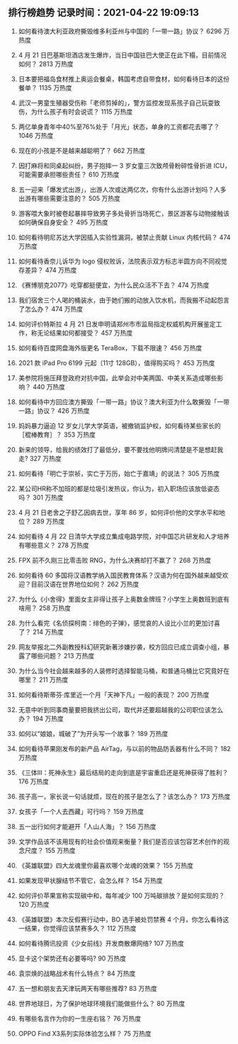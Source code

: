 
## 排行榜趋势 记录时间：2021-04-22 19:09:13
  
  1. 如何看待澳大利亚政府撕毁维多利亚州与中国的「一带一路」协议？ 6296 万热度
    
  2. 4 月 21 日巴基斯坦酒店发生爆炸，当日中国驻巴大使正在此下榻，目前情况如何？ 2813 万热度
    
  3. 日本要把福岛食材推上奥运会餐桌，韩国考虑自带食材，如何看待日本的这份餐单？ 1135 万热度
    
  4. 武汉一男童生殖器受伤称「老师剪掉的」，警方监控发现系孩子自己玩耍致伤，为什么孩子有时会说谎？ 1115 万热度
    
  5. 两亿单身青年中40%至76%处于「月光」状态，单身的工资都花去哪了？ 1046 万热度
    
  6. 现在的小孩是不是越来越聪明了？ 662 万热度
    
  7. 因打麻将和同桌起纠纷，男子抱摔一 3 岁女童三次致颅骨粉碎性骨折进 ICU，可能需要承担哪些责任？ 610 万热度
    
  8. 五一迎来「爆发式出游」，出游人次或达两亿次，你有什么出游计划吗？人多出游有哪些需要注意的？ 505 万热度
    
  9. 游客喂大象时被卷起暴摔导致男子多处骨折当场死亡，景区游客与动物接触该如何确保自身安全？ 495 万热度
    
  10. 如何看待明尼苏达大学因插入实验性漏洞，被禁止贡献 Linux 内核代码？ 474 万热度
    
  11. 如何看待香奈儿诉华为 logo 侵权败诉，法院表示双方标志半圆方向不同视觉存差异？ 474 万热度
    
  12. 《赛博朋克2077》吃穿都挺便宜，为什么民众活不下去？ 474 万热度
    
  13. 我们宿舍三个人喝的桶装水，由于她们搬的动放入饮水机，而我搬不动起怨言了怎么办？ 474 万热度
    
  14. 如何评价特斯拉 4 月 21 日发申明请郑州市市监局指定权威机构开展鉴定工作，称无论结果如何都接受？ 457 万热度
    
  15. 如何看待百度网盘海外版更名 TeraBox，下载不限速？ 456 万热度
    
  16. 2021 款 iPad Pro 6199 元起（11寸 128GB），值得购买吗？ 453 万热度
    
  17. 美参院将施压拜登政府对抗中国，此举会对中美两国、中美关系造成哪些影响？ 440 万热度
    
  18. 如何看待中方回应澳方撕毁「一带一路」协议？澳大利亚为什么敢撕毁「一带一路」协议？ 426 万热度
    
  19. 妈妈暴力逼迫 12 岁女儿学大学英语，被撤销监护权，如何看待某些家长的［棍棒教育］？ 353 万热度
    
  20. 新来的领导，给我的绩效打了最低分，要不要找他明牌问清楚是不是想赶我走? 327 万热度
    
  21. 如何看待「明亡于崇祯，实亡于万历，始亡于嘉靖」的说法？ 305 万热度
    
  22. 某公司HR称不加班的都是垃圾引发热议，你认为，初入职场应该放低姿态吗？ 301 万热度
    
  23. 4 月 21 日老舍之子舒乙因病去世，享年 86 岁，如何评价他的文学水平和地位？ 289 万热度
    
  24. 如何看待 4 月 22 日清华大学成立集成电路学院，对中国芯片研发和人才培养有哪些意义？ 278 万热度
    
  25. FPX 前不久刚三比零击败 RNG，为什么决赛却打不赢了？ 268 万热度
    
  26. 如何看待 60 多国将汉语教学纳入国民教育体系？汉语为何在国外越来越受欢迎？目前汉语在世界地位如何？ 262 万热度
    
  27. 为什么《小舍得》里面女主非得让孩子上奥数金牌班？小学生上奥数班到底有啥用？ 258 万热度
    
  28. 为什么看完《名侦探柯南：绯色的子弹》，感觉哀的人设比小兰的更加讨喜了？ 214 万热度
    
  29. 网友举报北二外副教授科幻研究新著涉嫌抄袭，校方回应已成立调查小组，暴露了哪些问题？ 213 万热度
    
  30. 为什么当今社会越来越多的人装修时选择智能马桶，和普通马桶比它究竟好在哪里？ 211 万热度
    
  31. 如何看待斯蒂芬·库里近一个月「天神下凡」一般的表现？ 200 万热度
    
  32. 无意中听到同事商量要把我挤出公司，取代并还要超越我的公司职位该怎么办？ 194 万热度
    
  33. 如何以“娘娘，城破了”为开头写一个故事？ 189 万热度
    
  34. 如何看待苹果刚发布的新产品 AirTag，与以前的物品防丢器有什么不同？ 182 万热度
    
  35. 《三体III：死神永生》最后结局的走向到底是宇宙重启还是死神获得了胜利？ 176 万热度
    
  36. 孩子高一，家长说一句话就烦，现在的孩子是怎么了？该怎么办？ 173 万热度
    
  37. 女孩子「一个人去西藏」可行吗？ 159 万热度
    
  38. 五一出行如何才能避开「人山人海」？ 156 万热度
    
  39. 文学作品该不该用现有的社会价值观来衡量？我们是否应该包容艺术创作的观念尺度？ 155 万热度
    
  40. 《英雄联盟》四大龙魂里你最喜欢哪个龙魂的效果？ 155 万热度
    
  41. 如果发现甲状腺结节不管它，会怎么样？ 154 万热度
    
  42. 如何评价苹果宣称实现碳中和，每年减少 100 万吨碳排放？是如何实现的？ 120 万热度
    
  43. 《英雄联盟》本次反假赛行动中，BO 选手被处罚禁赛 4 个月，你怎么看待这一结果，你觉得应该禁赛多久？ 112 万热度
    
  44. 如何看待腾讯投资《少女前线》开发商散爆网络? 107 万热度
    
  45. 显卡这个架势还有必要等吗? 90 万热度
    
  46. 袁崇焕的战略战术有什么特点？ 84 万热度
    
  47. 五一想和朋友去天津玩两天有哪些推荐? 83 万热度
    
  48. 世界地球日，为了保护地球环境我们能做些什么？ 80 万热度
    
  49. 有哪些名言作为你的一生座右铭？ 76 万热度
    
  50. OPPO Find X3系列实际体验怎么样？ 75 万热度
    
